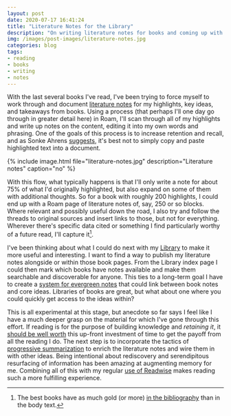 ```yaml
---
layout: post
date: 2020-07-17 16:41:24
title: "Literature Notes for the Library"
description: "On writing literature notes for books and coming up with a method for publishing them."
img: /images/post-images/literature-notes.jpg
categories: blog
tags:
- reading
- books
- writing
- notes
---
```


With the last several books I've read, I've been trying to force myself to work through and document [literature notes](https://notes.andymatuschak.org/Literature_notes_are_secondary_and_separate "Andy Matuschak on literature notes") for my highlights, key ideas, and takeaways from books. Using a process (that perhaps I'll one day go through in greater detail here) in Roam, I'll scan through all of my highlights and write up notes on the content, editing it into my own words and phrasing. One of the goals of this process is to increase retention and recall, and as Sonke Ahrens [suggests](/books/ahrens-how-to-take-smart-notes/ "How to Take Smart Notes"), it's best not to simply copy and paste highlighted text into a document.

{% include image.html file="literature-notes.jpg" description="Literature notes" caption="no" %}

With this flow, what typically happens is that I'll only write a note for about 75% of what I'd originally highlighted, but also expand on some of them with additional thoughts. So for a book with roughly 200 highlights, I could end up with a Roam page of literature notes of, say, 250 or so blocks. Where relevant and possibly useful down the road, I also try and follow the threads to original sources and insert links to those, but not for everything. Wherever there's specific data cited or something I find particularly worthy of a future read, I'll capture it[^bibliographies].

I've been thinking about what I could do next with my [Library](/books/ "Library") to make it more useful and interesting. I want to find a way to publish my literature notes alongside or within those book pages. From the Library index page I could then mark which books have notes available and make them searchable and discoverable for anyone. This ties to a long-term goal I have to create a [system for evergreen notes](/post/a-system-for-publishing-evergreen-notes/ "A System for Publishing Evergreen Notes") that could link between book notes and core ideas. Libraries of books are great, but what about one where you could quickly get access to the ideas within?

This is all experimental at this stage, but anecdote so far says I feel like I have a much deeper grasp on the material for which I've gone through this effort. If reading is for the purpose of building knowledge and _retaining it_, it [should be well worth](https://twitter.com/nateliason/status/1261051788326772737 "Nat Eliason on note-taking") this up-front investment of time to get the payoff from all the reading I do. The next step is to incorporate the tactics of [progressive summarization](https://fortelabs.co/blog/progressive-summarization-a-practical-technique-for-designing-discoverable-notes/ "Progressive Summarization") to enrich the literature notes and wire them in with other ideas. Being intentional about rediscovery and serendipitous resurfacing of information has been amazing at augmenting memory for me. Combining all of this with my regular [use of Readwise](/post/readwise/ "Readwise") makes reading such a more fulfilling experience.

[^bibliographies]: The best books have as much gold (or more) [in the bibliography](/post/kindle-features-and-areas-for-improvement/ "Kindle Features and Areas for Improvement") than in the body text.
